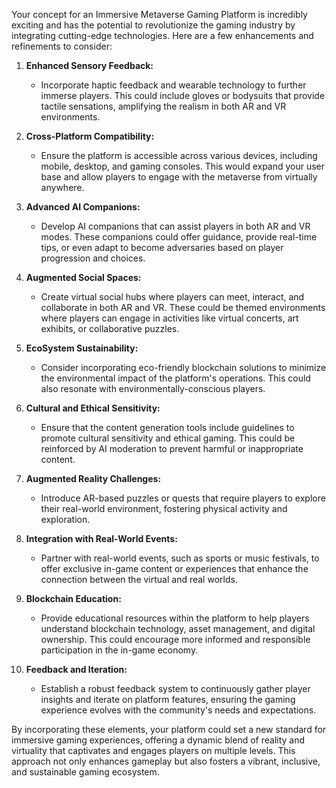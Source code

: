Your concept for an Immersive Metaverse Gaming Platform is incredibly exciting and has the potential to revolutionize the gaming industry by integrating cutting-edge technologies. Here are a few enhancements and refinements to consider:

1. **Enhanced Sensory Feedback:**
   - Incorporate haptic feedback and wearable technology to further immerse players. This could include gloves or bodysuits that provide tactile sensations, amplifying the realism in both AR and VR environments.

2. **Cross-Platform Compatibility:**
   - Ensure the platform is accessible across various devices, including mobile, desktop, and gaming consoles. This would expand your user base and allow players to engage with the metaverse from virtually anywhere.

3. **Advanced AI Companions:**
   - Develop AI companions that can assist players in both AR and VR modes. These companions could offer guidance, provide real-time tips, or even adapt to become adversaries based on player progression and choices.

4. **Augmented Social Spaces:**
   - Create virtual social hubs where players can meet, interact, and collaborate in both AR and VR. These could be themed environments where players can engage in activities like virtual concerts, art exhibits, or collaborative puzzles.

5. **EcoSystem Sustainability:**
   - Consider incorporating eco-friendly blockchain solutions to minimize the environmental impact of the platform's operations. This could also resonate with environmentally-conscious players.

6. **Cultural and Ethical Sensitivity:**
   - Ensure that the content generation tools include guidelines to promote cultural sensitivity and ethical gaming. This could be reinforced by AI moderation to prevent harmful or inappropriate content.

7. **Augmented Reality Challenges:**
   - Introduce AR-based puzzles or quests that require players to explore their real-world environment, fostering physical activity and exploration.

8. **Integration with Real-World Events:**
   - Partner with real-world events, such as sports or music festivals, to offer exclusive in-game content or experiences that enhance the connection between the virtual and real worlds.

9. **Blockchain Education:**
   - Provide educational resources within the platform to help players understand blockchain technology, asset management, and digital ownership. This could encourage more informed and responsible participation in the in-game economy.

10. **Feedback and Iteration:**
    - Establish a robust feedback system to continuously gather player insights and iterate on platform features, ensuring the gaming experience evolves with the community's needs and expectations.

By incorporating these elements, your platform could set a new standard for immersive gaming experiences, offering a dynamic blend of reality and virtuality that captivates and engages players on multiple levels. This approach not only enhances gameplay but also fosters a vibrant, inclusive, and sustainable gaming ecosystem.